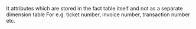 It attributes which are stored in the fact table itself and not as a separate dimension table
For e.g. ticket number, invoice number, transaction number etc.